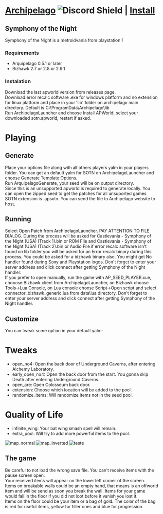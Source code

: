# [Archipelago](https://archipelago.gg) ![Discord Shield](https://discordapp.com/api/guilds/731205301247803413/widget.png?style=shield) | [Install](https://github.com/ArchipelagoMW/Archipelago/releases)

## Symphony of the Night
Symphony of the Night is a metroidvania from playstation 1

### Requirements
* Arquipelago 0.5.1 or later
* Bizhawk 2.7 or 2.8 or 2.9.1

### Instalation
Download the last apworld version from releases page.  
Download error recalc software .exe for windows platform and no extension for linux platform and place in your 'lib' folder on archipelago main directory. Default is C:\ProgramData\Archipelago\lib  
Run ArchipelagoLauncher and choose Install APWorld, select your downloaded sotn.apworld, restart if asked.  

# Playing
## Generate
Place your options file along with all others players yalm in your players folder. You can get an default yalm for SOTN on ArchipelagoLauncher and choose Generate Template Options.  
Run ArquipelagoGenerate, your seed will be on output directory.  
Since this is an unsupported apworld is required to generate locally. You can open the zipped seed to get the patches for all unsuported games SOTN extension is .apsotn. You can send the file to Archipelago website to host.  
## Running
Select Open Patch from ArchipelagoLauncher. PAY ATTENTION TO FILE DIALOG. During the process will be asked for Castlevania - Symphony of the Night (USA) (Track 1).bin or ROM File and Castlevania - Symphony of the Night (USA) (Track 2).bin or Audio File if error recalc software isn't found on lib folder you will be asked for an Error recalc binary during this process. You could be asked for a bizhawk binary also. You might get No handler found during Sony and Playstation logos. Don't forget to enter your server address and click connect after getting Symphony of the Night handler.  
If you prefer to open manually, run the game with AP_SEED_PLAYER.cue, chooose Bizhawk client from ArchipelagoLauncher, on Bizhawk choose Tools->Lua Console, on Lua console choose Script->Open script and select connector_bizhawk_generic.lua from data\lua directory. Don't forget to enter your server address and click connect after getting Symphony of the Night handler.  
## Customize
You can tweak some option in your default yalm:  
# Tweaks
* open_no4: Open the back door of Underground Caverns, after entering Alchemy Laboratory.
* early_open_no4: Open the back door from the start. You gonna skip Death after entering Underground Caverns.
* open_are: Open Colosseum back door.
* extension: Choose which location will be added to the pool.
* randomize_items: Will randomize items not in the seed pool.
# Quality of Life
* infinite_wing: Your bat wing smash spell will remain.
* extra_pool: Will try to add more powerful items to the pool.

![map_normal](https://github.com/user-attachments/assets/0c523853-4244-4d96-be82-05b981ec4739)
![map_inverted](https://github.com/user-attachments/assets/04c78e2d-ea8b-46da-88cf-45c0ba860c01)
![teste](https://github.com/user-attachments/assets/89bc0ec7-3231-47bf-b086-d11f474004e6)

## The game
Be careful to not load the wrong save file. You can't receive items with the pause screen open.  
Your received items will appear on the lower left corner of the screen.  
Items on breakable walls could be an empty hand, that means is an offworld item and will be send as soon you break the wall. Items for your game would fall in the floor if you did not loot before it vanish you lost it.  
Items on the floor could be your item or a bag of gold. The color of the bag is red for useful items, yellow for filler ones and blue for progression.  
